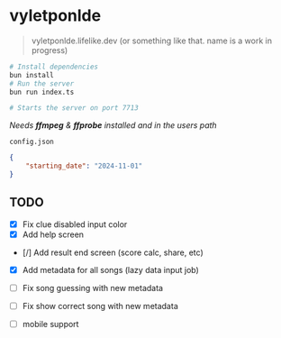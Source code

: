 # vyletponlde

> vyletponlde.lifelike.dev (or something like that. name is a work in progress)

```bash
# Install dependencies
bun install
# Run the server
bun run index.ts

# Starts the server on port 7713
```
*Needs **ffmpeg** & **ffprobe** installed and in the users path*

`config.json`
```json
{
    "starting_date": "2024-11-01"
}
```

## TODO
- [X] Fix clue disabled input color
- [X] Add help screen
- [/] Add result end screen (score calc, share, etc)
- [X] Add metadata for all songs (lazy data input job)
- [ ] Fix song guessing with new metadata
- [ ] Fix show correct song with new metadata
- [ ] mobile support

